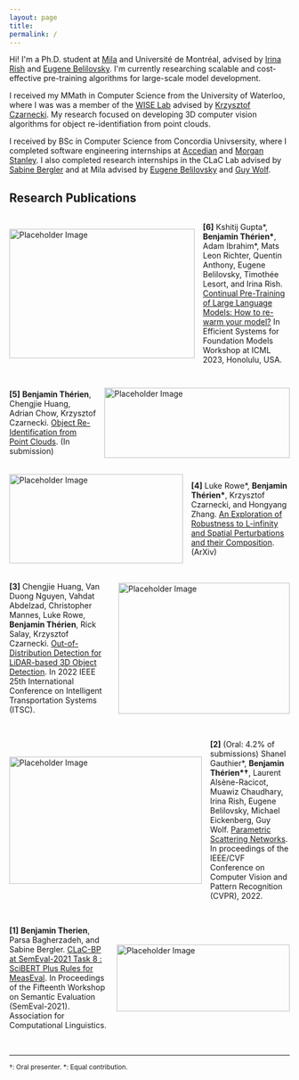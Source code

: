 ```yaml
---
layout: page
title: 
permalink: /
---
```


Hi! I'm a Ph.D. student at [Mila](https://mila.quebec/en/person/benjamintherien/) and Université de Montréal, advised by [Irina Rish](https://sites.google.com/view/irinarish/) and [Eugene Belilovsky](http://eugenium.github.io/Students/). I'm currently researching scalable and cost-effective pre-training algorithms for large-scale model development.

I received my MMath in Computer Science from the University of Waterloo, where I was was a member of the [WISE Lab](https://uwaterloo.ca/waterloo-intelligent-systems-engineering-lab/) advised by [Krzysztof Czarnecki](https://uwaterloo.ca/waterloo-intelligent-systems-engineering-lab/people-profiles/krzysztof-czarnecki). My research focused on developing 3D computer vision algorithms for object re-identifiation from point clouds.

I received by BSc in Computer Science from Concordia Univsersity, where I completed software engineering internships at [Accedian](https://accedian.com/) and [Morgan Stanley](https://www.morganstanley.com/). I also completed research internships in the CLaC Lab advised by [Sabine Bergler](http://users.encs.concordia.ca/~bergler/) and at Mila advised by [Eugene Belilovsky](http://eugenium.github.io/) and [Guy Wolf](http://guywolf.org/).

## Research Publications
<!-- First publication with image on the left -->
<div style="display: flex; align-items: center;">
<img src="{{ site.baseurl }}/images/cpt_im.png" alt="Placeholder Image" style="margin-right: 15px;" width="333" height="232">
<p><strong>[6]</strong> Kshitij Gupta<span>*</span>, <strong>Benjamin Thérien<span>*</span></strong>, Adam Ibrahim<span>*</span>, Mats Leon Richter, Quentin Anthony, Eugene Belilovsky, Timothée Lesort, and Irina Rish. <a href="https://arxiv.org/abs/2308.04014">Continual Pre-Training of Large Language Models: How to re-warm your model?</a> In Efficient Systems for Foundation Models Workshop at ICML 2023, Honolulu, USA.</p>
</div>
<br>

<!-- Second publication with image on the right -->
<div style="display: flex; align-items: center; flex-direction: row-reverse;">
<img src="{{ site.baseurl }}/images/rtmm.png" alt="Placeholder Image" style="margin-left: 15px;" width="333" height="126">
<p><strong>[5]</strong> <strong>Benjamin Thérien</strong>, Chengjie Huang, Adrian Chow, Krzysztof Czarnecki. <a href="https://arxiv.org/abs/2305.10210">Object Re-Identification from Point Clouds</a>. (In submission)</p>
</div>
<br>

<!-- Third publication with image on the left -->
<div style="display: flex; align-items: center;">
<img src="{{ site.baseurl }}/images/robustness_im.png" alt="Placeholder Image" style="margin-right: 15px;" width="312" height="160">
<p><strong>[4]</strong> Luke Rowe<span>*</span>, <strong>Benjamin Thérien<span>*</span></strong>, Krzysztof Czarnecki, and Hongyang Zhang. <a href="https://arxiv.org/abs/2210.02577">An Exploration of Robustness to L-infinity and Spatial Perturbations and their Composition</a>. (ArXiv)</p>
</div>
<br>

<!-- Fourth publication with image on the right -->
<div style="display: flex; align-items: center; flex-direction: row-reverse;">
<img src="{{ site.baseurl }}/images/itsc_im.png" alt="Placeholder Image" style="margin-left: 15px;" width="308" height="235">
<p><strong>[3]</strong> Chengjie Huang, Van Duong Nguyen, Vahdat Abdelzad, Christopher Mannes, Luke Rowe, <strong>Benjamin Thérien</strong>, Rick Salay, Krzysztof Czarnecki. <a href="https://arxiv.org/abs/2209.14435">Out-of-Distribution Detection for LiDAR-based 3D Object Detection</a>.  In 2022 IEEE 25th International Conference on Intelligent Transportation Systems (ITSC).</p>
</div>
<br>

<!-- Fifth publication with image on the left -->
<div style="display: flex; align-items: center;">
<img src="{{ site.baseurl }}/images/psn_im.gif" alt="Placeholder Image" style="margin-right: 15px;" width="346" height="228">
<p><strong>[2]</strong> (Oral: 4.2% of submissions) Shanel Gauthier<span>*</span>, <strong>Benjamin Thérien<span>*†</span></strong>, Laurent Alsène-Racicot, Muawiz Chaudhary, Irina Rish, Eugene Belilovsky, Michael Eickenberg, Guy Wolf. <a href="https://openaccess.thecvf.com/content/CVPR2022/html/Gauthier_Parametric_Scattering_Networks_CVPR_2022_paper.html">Parametric Scattering Networks</a>. In proceedings of the IEEE/CVF Conference on Computer Vision and Pattern Recognition (CVPR), 2022.</p>
</div>
<br>

<!-- Sixth publication with image on the right -->
<div style="display: flex; align-items: center; flex-direction: row-reverse;">
<img src="{{ site.baseurl }}/images/measeval_im.png" alt="Placeholder Image" style="margin-left: 15px;" width="311" height="120">
<p><strong>[1]</strong> <strong>Benjamin Therien</strong>, Parsa Bagherzadeh, and Sabine Bergler. <a href="https://aclanthology.org/2021.semeval-1.49/">CLaC-BP at SemEval-2021 Task 8 : SciBERT Plus Rules for MeasEval</a>. In Proceedings of the Fifteenth Workshop on Semantic Evaluation (SemEval-2021). Association for Computational Linguistics.</p>
</div>
<br>

---
<small>†: Oral presenter. *: Equal contribution.</small>
